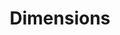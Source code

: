---
layout: default
bigquery: https://console.cloud.google.com/bigquery?p=covid-19-dimensions-ai&page=table&d=data&t=publications
contributors: Digital Science, https://www.digital-science.com/
cost: Free for personal, non-commercial use.
description: Dimensions contains more than 100 million publications, ranging from
  articles published in scholarly journals, books and book chapters, to preprints
  and conference proceedings. All publications are contextualized with linked data
  sets, funding, publications, patents, clinical trials, and policy documents. You
  can also view associated categories, funders, institutions, and researcher profiles.
documentation: https://docs.dimensions.ai/bigquery/index.html
last_edit: Mon, 04 Apr 2022 19:04:00 GMT
location: https://www.dimensions.ai/products/free/
maintained_by: Digital Science, https://www.digital-science.com/
schema_fields: '[''resulting_publication_ids'', ''acknowledgements'', ''links'', ''original_abstract'',
  ''supporting_grant_ids'', ''brief_title'', ''authors'', ''original_title'', ''funder_countries'',
  ''category_for'', ''granted_date'', ''funder_org_countries'', ''end_date'', ''metrics'',
  ''clinical_trial_ids'', ''date_normal'', ''priority_date'', ''category_hrcs_hc'',
  ''funding_chf'', ''category_uoa'', ''conditions'', ''research_orgs'', ''date_inserted'',
  ''citations'', ''funding_gbp'', ''funder_org_acronyms'', ''legal_status'', ''title'',
  ''id'', ''associated_publication_doi'', ''language'', ''relationships'', ''book_series_title'',
  ''family_count'', ''date'', ''linkout'', ''category_bra'', ''assignee_countries'',
  ''pmid'', ''types'', ''source_id'', ''repository_id'', ''gender'', ''filing_date'',
  ''date_online'', ''active_years'', ''open_access_categories_v2'', ''type'', ''research_org_cities'',
  ''priority_year'', ''resulting_publication_doi'', ''associated_publication_arxiv_id'',
  ''investigators'', ''isbn'', ''current_assignee_countries'', ''open_access_categories'',
  ''funding_cad'', ''inventor_names'', ''publisher'', ''wikipedia_url'', ''funder_orgs'',
  ''associated_publication_pmid'', ''pages'', ''journal'', ''date_imported_gbq'',
  ''patent_ids'', ''established'', ''funding_eur'', ''subtitles'', ''journal_lists'',
  ''current_assignee'', ''repository_name'', ''cpc'', ''concepts'', ''filing_year'',
  ''original_assignee_orgs'', ''phase'', ''mesh_terms'', ''volume'', ''editors'',
  ''year'', ''start_date'', ''expiration_year'', ''cited_by_ids'', ''category_sdg'',
  ''aliases'', ''issue'', ''interventions'', ''research_org_city_names'', ''granted_year'',
  ''funder_org'', ''category_icrp_ct'', ''research_org_countries'', ''acronyms'',
  ''eisbn'', ''citation_string'', ''acronym'', ''end_year'', ''doi'', ''jurisdiction'',
  ''expiration_date'', ''associated_grant_ids'', ''legal_events'', ''research_org_state_codes'',
  ''name'', ''research_org_state_names'', ''funding_currency'', ''funding_aud'', ''grant_number'',
  ''funder_org_state_codes'', ''family_members_ids'', ''funding_details'', ''date_print'',
  ''start_year'', ''abstract'', ''research_org_country_names'', ''organisation_details'',
  ''category_icrp_cso'', ''created_date'', ''family_id'', ''publication_year'', ''registry'',
  ''arxiv_id'', ''original_assignee_countries'', ''funding_jpy'', ''funding_cny'',
  ''reference_ids'', ''date_modified'', ''mesh_headings'', ''labels'', ''repository_url'',
  ''book_title'', ''citations_count'', ''foa_number'', ''parent_id'', ''current_assignee_orgs'',
  ''pmcid'', ''license'', ''category_hrcs_rac'', ''associated_publication_id'', ''category_rcdc'',
  ''description'', ''filing_status'', ''conference'', ''funder_org_cities'', ''address'',
  ''ipcr'', ''altmetrics'', ''assignee_orgs'', ''original_assignee'', ''proceedings_title'',
  ''researcher_ids'', ''funding_amount'', ''external_ids'', ''publication_date'',
  ''publication_ids'', ''status'', ''category_hra'', ''funding_nzd'', ''application_number'',
  ''funding_usd'', ''kind'', ''email_address'', ''embargo_date'', ''categories'']'
shortname: dimensions
tags:
- scholarly literature
- patents
- funding
- clinical trials
- academic profiles
terms_of_use: 'Use of both the Dimensions COVID-19 dataset and full Dimensions dataset
  are subject to the Dimensions Terms of use: https://www.dimensions.ai/policies-terms-legal '
title: Dimensions
uuid: dcff88bd-fe6b-4fdb-8159-809bf9d7bc1c
---